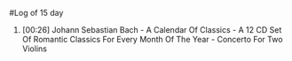 #Log of 15 day

1. [00:26] Johann Sebastian Bach - A Calendar Of Classics - A 12 CD Set Of Romantic Classics For Every Month Of The Year - Concerto For Two Violins

